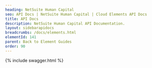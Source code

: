 ```yaml
---
heading: NetSuite Human Capital
seo: API Docs | NetSuite Human Capital | Cloud Elements API Docs
title: API Docs
description: NetSuite Human Capital API Documentation.
layout: sidebarapidocs
breadcrumbs: /docs/elements.html
elementId: 141
parent: Back to Element Guides
order: 90
---
```


{% include swagger.html %}
